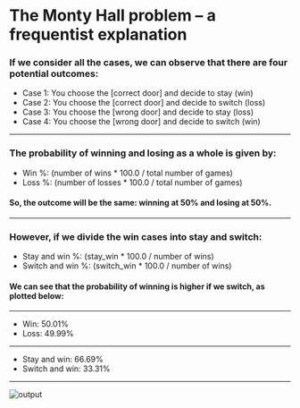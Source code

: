 # The Monty Hall problem – a frequentist explanation


### If we consider all the cases, we can observe that there are four potential outcomes:

- Case 1: You choose the [correct door] and decide to stay (win)
- Case 2: You choose the [correct door] and decide to switch (loss)
- Case 3: You choose the [wrong door] and decide to stay (loss)
- Case 4: You choose the [wrong door] and decide to switch (win)

---

### The probability of winning and losing as a whole is given by:

- Win %: (number of wins * 100.0 / total number of games)
- Loss %: (number of losses * 100.0 / total number of games)

#### So, the outcome will be the same: winning at 50% and losing at 50%.
---

### However, if we divide the win cases into stay and switch:

- Stay and win %: (stay_win * 100.0 / number of wins)
- Switch and win %: (switch_win * 100.0 / number of wins)
#### We can see that the probability of winning is higher if we switch, as plotted below:
---
- Win: 50.01%
- Loss: 49.99%
---
- Stay and win: 66.69%
- Switch and win: 33.31%
---
![output](https://github.com/Acro146/The-Monty-Hall-problem/assets/60201913/52f3fe55-8d4c-48bd-a058-35cdc7f32238)
